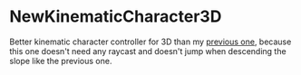 # NewKinematicCharacter3D
Better kinematic character controller for 3D than my [previous one](https://github.com/jegor377/KinematicCharacter3D), because this one doesn't need any raycast and doesn't jump when descending the slope like the previous one.
